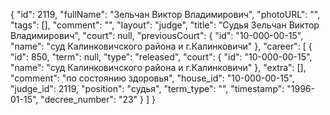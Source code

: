 {
    "id": 2119,
    "fullName": "Зельчан Виктор Владимирович",
    "photoURL": "",
    "tags": [],
    "comment": "",
    "layout": "judge",
    "title": "Судья Зельчан Виктор Владимирович",
    "court": null,
    "previousCourt": {
        "id": "10-000-00-15",
        "name": "суд Калинковичского района и г.Калинковичи"
    },
    "career": [
        {
            "id": 850,
            "term": null,
            "type": "released",
            "court": {
                "id": "10-000-00-15",
                "name": "суд Калинковичского района и г.Калинковичи"
            },
            "extra": [],
            "comment": "по состоянию здоровья",
            "house_id": "10-000-00-15",
            "judge_id": 2119,
            "position": "судья",
            "term_type": "",
            "timestamp": "1996-01-15",
            "decree_number": "23"
        }
    ]
}